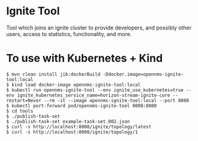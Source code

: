 # Ignite Tool

Tool which joins an ignite cluster to provide developers, and possibly other users,
access to statistics, functionality, and more.

# To use with Kubernetes + Kind

    $ mvn clean install jib:dockerBuild -Ddocker.image=opennms-ignite-tool:local
    $ kind load docker-image opennms-ignite-tool:local
    $ kubectl run opennms-ignite-tool --env ignite_use_kubernetes=true --env ignite_kubernetes_service_name=horizon-stream-ignite-core --restart=Never --rm -it --image opennms-ignite-tool:local --port 8080
    $ kubectl port-forward pod/opennms-ignite-tool 8008:8080
    $ cd tools
    $ ./publish-task-set
    $ ./publish-task-set example-task-set.002.json
    $ curl -s http://localhost:8008/ignite/topology/latest
    $ curl -s http://localhost:8008/ignite/topology/1
